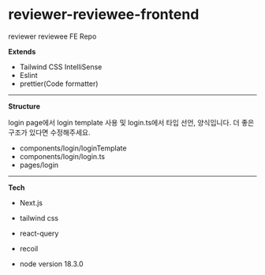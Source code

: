 # reviewer-reviewee-frontend

reviewer reviewee FE Repo

**Extends**

- Tailwind CSS IntelliSense
- Eslint
- prettier(Code formatter)

---

**Structure**

login page에서 login template 사용 및 login.ts에서 타입 선언, 양식입니다. 더 좋은 구조가 있다면 수정해주세요.

- components/login/loginTemplate
- components/login/login.ts
- pages/login

---

**Tech**

- Next.js

- tailwind css

- react-query

- recoil

- node version 18.3.0
